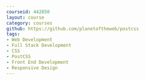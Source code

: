 ```yaml
---
courseid: 442850
layout: course
category: courses
github: https://github.com/planetoftheweb/postcss
tags:
- Web Development
- Full Stack Development
- CSS
- PostCSS
- Front End Development
- Responsive Design
---
```

